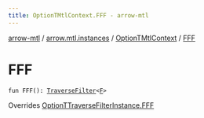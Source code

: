 ```yaml
---
title: OptionTMtlContext.FFF - arrow-mtl
---
```


[arrow-mtl](../../index.html) / [arrow.mtl.instances](../index.html) / [OptionTMtlContext](index.html) / [FFF](./-f-f-f.html)

# FFF

`fun FFF(): `[`TraverseFilter`](../../arrow.mtl.typeclasses/-traverse-filter/index.html)`<`[`F`](index.html#F)`>`

Overrides [OptionTTraverseFilterInstance.FFF](../-option-t-traverse-filter-instance/-f-f-f.html)

